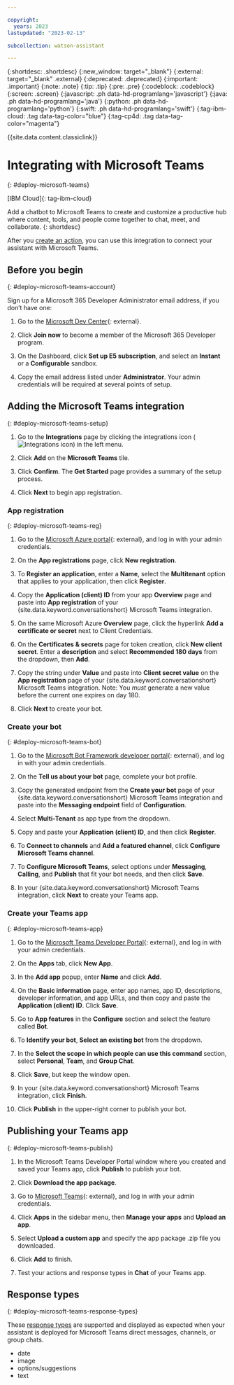 ```yaml
---

copyright:
  years: 2023
lastupdated: "2023-02-13"

subcollection: watson-assistant

---
```


{:shortdesc: .shortdesc}
{:new_window: target="_blank"}
{:external: target="_blank" .external}
{:deprecated: .deprecated}
{:important: .important}
{:note: .note}
{:tip: .tip}
{:pre: .pre}
{:codeblock: .codeblock}
{:screen: .screen}
{:javascript: .ph data-hd-programlang='javascript'}
{:java: .ph data-hd-programlang='java'}
{:python: .ph data-hd-programlang='python'}
{:swift: .ph data-hd-programlang='swift'}
{:tag-ibm-cloud: .tag data-tag-color="blue"}
{:tag-cp4d: .tag data-tag-color="magenta"}

{{site.data.content.classiclink}}

# Integrating with Microsoft Teams
{: #deploy-microsoft-teams}

[IBM Cloud]{: tag-ibm-cloud}

Add a chatbot to Microsoft Teams to create and customize a productive hub where content, tools, and people come together to chat, meet, and collaborate. 
{: shortdesc}

After you [create an action](docs/watson-assistant?topic=watson-assistant-build-actions-overview), you can use this integration to connect your assistant with Microsoft Teams.

## Before you begin
{: #deploy-microsoft-teams-account}

Sign up for a Microsoft 365 Developer Administrator email address, if you don’t have one:

1.  Go to the [Microsoft Dev Center](https://developer.microsoft.com/en-us/microsoft-365/dev-program){: external}.

1.  Click **Join now** to become a member of the Microsoft 365 Developer program.

1.  On the Dashboard, click **Set up E5 subscription**, and select an **Instant** or a **Configurable** sandbox.

1. Copy the email address listed under **Administrator**. Your admin credentials will be required at several points of setup.

## Adding the Microsoft Teams integration
{: #deploy-microsoft-teams-setup}

1. Go to the **Integrations** page by clicking the integrations icon (![Integrations icon](images/integrations-icon.png)) in the left menu.

1. Click **Add** on the **Microsoft Teams** tile.

1. Click **Confirm**. The **Get Started** page provides a summary of the setup process.

1. Click **Next** to begin app registration.

### App registration 
{: #deploy-microsoft-teams-reg}

1. Go to the [Microsoft Azure portal](https://portal.azure.com/){: external}, and log in with your admin credentials.

1. On the **App registrations** page, click **New registration**. 

1. To **Register an application**, enter a **Name**, select the **Multitenant** option that applies to your application, then click **Register**.

1. Copy the **Application (client) ID** from your app **Overview** page and paste into **App registration** of your {site.data.keyword.conversationshort} Microsoft Teams integration.

1. On the same Microsoft Azure **Overview** page, click the hyperlink **Add a certificate or secret** next to Client Credentials. 

1. On the **Certificates & secrets** page for token creation, click **New client secret**. Enter a **description** and select **Recommended 180 days** from the dropdown, then **Add**.

1. Copy the string under **Value** and paste into **Client secret value** on the **App registration** page of your {site.data.keyword.conversationshort} Microsoft Teams integration. Note: You *must* generate a new value before the current one expires on day 180.

1. Click **Next** to create your bot.

### Create your bot
{: #deploy-microsoft-teams-bot}

1. Go to the [Microsoft Bot Framework developer portal](https://dev.botframework.com/bots/new){: external}, and log in with your admin credentials.

1. On the **Tell us about your bot** page, complete your bot profile. 

1. Copy the generated endpoint from the **Create your bot** page of your {site.data.keyword.conversationshort} Microsoft Teams integration and paste into the **Messaging endpoint** field of **Configuration**.

1. Select **Multi-Tenant** as app type from the dropdown. 

1. Copy and paste your **Application (client) ID**, and then click **Register**.

1. To **Connect to channels** and **Add a featured channel**, click **Configure Microsoft Teams channel**. 

1. To **Configure Microsoft Teams**, select options under **Messaging**, **Calling**, and **Publish** that fit your bot needs, and then click **Save**.

1. In your {site.data.keyword.conversationshort} Microsoft Teams integration, click **Next** to create your Teams app.

### Create your Teams app
{: #deploy-microsoft-teams-app}

1. Go to the [Microsoft Teams Developer Portal](https://dev.teams.microsoft.com/home){: external}, and log in with your admin credentials.

1. On the **Apps** tab, click **New App**. 

1. In the **Add app** popup, enter **Name** and click **Add**. 

1. On the **Basic information** page, enter app names, app ID, descriptions, developer information, and app URLs, and then copy and paste the **Application (client) ID**. Click **Save**.

1. Go to **App features** in the **Configure** section and select the feature called **Bot**. 

1. To **Identify your bot**, **Select an existing bot** from the dropdown. 

1. In the **Select the scope in which people can use this command** section, select **Personal**, **Team**, and **Group Chat**.

1. Click **Save**, but keep the window open.

1. In your {site.data.keyword.conversationshort} Microsoft Teams integration, click **Finish**.

1. Click **Publish** in the upper-right corner to publish your bot. 

## Publishing your Teams app
{: #deploy-microsoft-teams-publish}

1. In the Microsoft Teams Developer Portal window where you created and saved your Teams app, click **Publish** to publish your bot.

1. Click **Download the app package**.

1. Go to [Microsoft Teams](https://teams.microsoft.com){: external}, and log in with your admin credentials.

1. Click **Apps** in the sidebar menu, then **Manage your apps** and **Upload an app**. 

1. Select **Upload a custom app** and specify the app package .zip file you downloaded. 

1. Click **Add** to finish.

1. Test your actions and response types in **Chat** of your Teams app.

## Response types
{: #deploy-microsoft-teams-response-types}

These [response types](docs/watson-assistant?topic=watson-assistant-respond) are supported and displayed as expected when your assistant is deployed for Microsoft Teams direct messages, channels, or group chats.

- date
- image
- options/suggestions
- text 